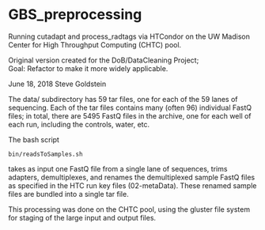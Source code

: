 # GBS_preprocessing
Running cutadapt and process_radtags via HTCondor on the UW Madison Center for High Throughput Computing (CHTC) pool.

Original version created for the DoB/DataCleaning Project;  
Goal:  Refactor to make it more widely applicable.

June 18, 2018
Steve Goldstein

The data/ subdirectory has 59 tar files, one for each of the 59 lanes
of sequencing. Each of the tar files contains many (often 96)
individual FastQ files; in total, there are 5495 FastQ files in the
archive, one for each well of each run, including the controls, water,
etc.

The bash script

    bin/readsToSamples.sh
    
takes as input one FastQ file from a single lane of sequences, trims
adapters, demultiplexes, and renames the demultiplexed sample FastQ
files as specified in the HTC run key files (02-metaData).  These
renamed sample files are bundled into a single tar file.

This processing was done on the CHTC pool, using the gluster file
system for staging of the large input and output files.
